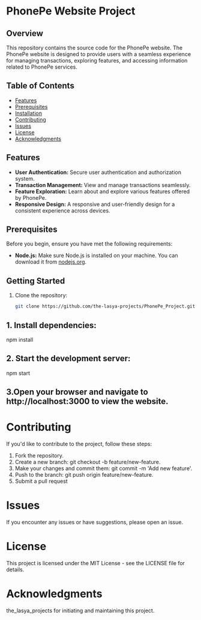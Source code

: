 # PhonePe Website Project

## Overview

This repository contains the source code for the PhonePe website. The PhonePe website is designed to provide users with a seamless experience for managing transactions, exploring features, and accessing information related to PhonePe services.
## Table of Contents
- [Features](#Features)
- [Prerequisites](#Prerequisites)
- [Installation](#installation)
- [Contributing](#contributing)
- [Issues](#Issues)
- [License](#license)
- [Acknowledgments](#Acknowledgments)


## Features

- **User Authentication:** Secure user authentication and authorization system.
- **Transaction Management:** View and manage transactions seamlessly.
- **Feature Exploration:** Learn about and explore various features offered by PhonePe.
- **Responsive Design:** A responsive and user-friendly design for a consistent experience across devices.

## Prerequisites

Before you begin, ensure you have met the following requirements:

- **Node.js:** Make sure Node.js is installed on your machine. You can download it from [nodejs.org](https://nodejs.org/).

## Getting Started

1. Clone the repository:

   ```bash
   git clone https://github.com/the-lasya-projects/PhonePe_Project.git
## 1. Install dependencies:
npm install
## 2. Start the development server:
npm start
## 3.Open your browser and navigate to http://localhost:3000 to view the website.

# Contributing
If you'd like to contribute to the project, follow these steps:

1. Fork the repository.
2. Create a new branch: git checkout -b feature/new-feature.
3. Make your changes and commit them: git commit -m 'Add new feature'.
4. Push to the branch: git push origin feature/new-feature.
5. Submit a pull request
# Issues
If you encounter any issues or have suggestions, please open an issue.
# License
This project is licensed under the MIT License - see the LICENSE file for details.
# Acknowledgments
the_lasya_projects for initiating and maintaining this project.















